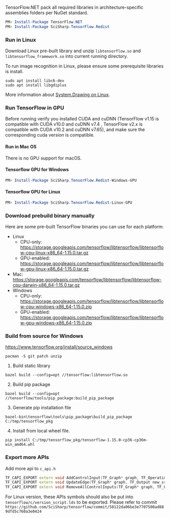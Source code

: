 TensorFlow.NET pack all required libraries in architecture-specific assemblies folders per NuGet standard.

```powershell
PM> Install-Package TensorFlow.NET
PM> Install-Package SciSharp.TensorFlow.Redist
```

### Run in Linux

Download Linux pre-built library and unzip `libtensorflow.so` and `libtensorflow_framework.so` into current running directory.

To run image recognition in Linux, please ensure some prerequisite libraries is install.

```shell
sudo apt install libc6-dev 
sudo apt install libgdiplus
```

More information about [System.Drawing on Linux](<https://www.hanselman.com/blog/HowDoYouUseSystemDrawingInNETCore.aspx>).

### Run TensorFlow in GPU
Before running verify you installed  CUDA and cuDNN (TensorFlow v1.15 is compatible with CUDA v10.0 and cuDNN v7.4 , TensorFlow v2.x is compatible with CUDA v10.2 and cuDNN v7.65), and make sure the corresponding cuda version is compatible. 

#### Run in Mac OS
There is no GPU support for macOS.

#### Tensorflow GPU for Windows

```powershell
PM> Install-Package SciSharp.TensorFlow.Redist-Windows-GPU
```

#### Tensorflow GPU for Linux
```powershell
PM> Install-Package SciSharp.TensorFlow.Redist-Linux-GPU
```

### Download prebuild binary manually

Here are some pre-built TensorFlow binaries you can use for each platform:

- Linux
  - CPU-only: https://storage.googleapis.com/tensorflow/libtensorflow/libtensorflow-cpu-linux-x86_64-1.15.0.tar.gz
  - GPU-enabled: https://storage.googleapis.com/tensorflow/libtensorflow/libtensorflow-gpu-linux-x86_64-1.15.0.tar.gz
- Mac: https://storage.googleapis.com/tensorflow/libtensorflow/libtensorflow-cpu-darwin-x86_64-1.15.0.tar.gz
- Windows
  - CPU-only: https://storage.googleapis.com/tensorflow/libtensorflow/libtensorflow-cpu-windows-x86_64-1.15.0.zip
  - GPU-enabled: https://storage.googleapis.com/tensorflow/libtensorflow/libtensorflow-gpu-windows-x86_64-1.15.0.zip


### Build from source for Windows

https://www.tensorflow.org/install/source_windows

`pacman -S git patch unzip`

1. Build static library

`bazel build --config=opt //tensorflow:libtensorflow.so`

2. Build pip package

`bazel build --config=opt //tensorflow/tools/pip_package:build_pip_package`

3. Generate pip installation file

`bazel-bin\tensorflow\tools\pip_package\build_pip_package C:/tmp/tensorflow_pkg`

4. Install from local wheel file.

`pip install C:/tmp/tensorflow_pkg/tensorflow-1.15.0-cp36-cp36m-win_amd64.whl`

### Export more APIs

Add more api to `c_api.h`

```c++
TF_CAPI_EXPORT extern void AddControlInput(TF_Graph* graph, TF_Operation* op, TF_Operation* input);
TF_CAPI_EXPORT extern void UpdateEdge(TF_Graph* graph, TF_Output new_src, TF_Input dst, TF_Status* status);
TF_CAPI_EXPORT extern void RemoveAllControlInputs(TF_Graph* graph, TF_Operation* op);
```

For Linux version, these APIs symbols should also be put into `tensorflow/c/version_script.lds` to be exported. 
Please refer to commit `https://github.com/SciSharp/tensorflow/commit/58122da06be3e7707500ad889dfd5c760a3e0424`
